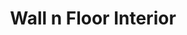 ---
title: "Wall n Floor Interior"
url: /karachi/wall-n-floor-interior/
shop: interior decoration
---